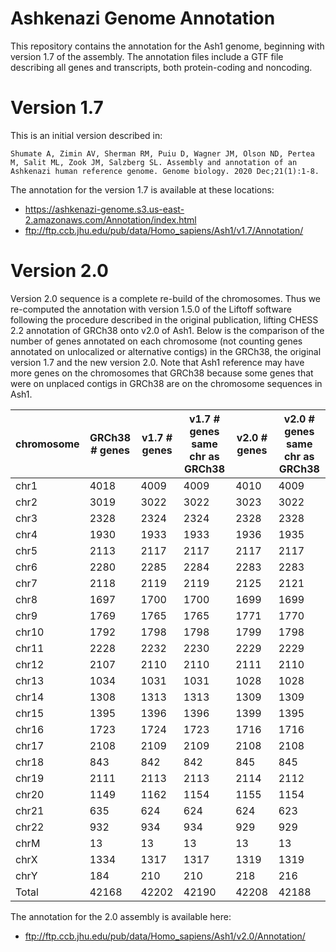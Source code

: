 # Ashkenazi Genome Annotation
This repository contains the annotation for the Ash1 genome, beginning with version 1.7 of the
assembly. The annotation files include a GTF file describing all genes and transcripts, both
protein-coding and noncoding.

# Version 1.7

This is an initial version described in:

`Shumate A, Zimin AV, Sherman RM, Puiu D, Wagner JM, Olson ND, Pertea M, Salit ML, Zook JM, Salzberg SL. Assembly and annotation of an Ashkenazi human reference genome. Genome biology. 2020 Dec;21(1):1-8.`

The annotation for the version 1.7 is available at these locations:

* https://ashkenazi-genome.s3.us-east-2.amazonaws.com/Annotation/index.html
* ftp://ftp.ccb.jhu.edu/pub/data/Homo_sapiens/Ash1/v1.7/Annotation/

# Version 2.0

Version 2.0 sequence is a complete re-build of the chromosomes.  Thus we re-computed the annotation with version 1.5.0 of the Liftoff software following the procedure described in the original publication, lifting CHESS 2.2 annotation of GRCh38 onto v2.0 of Ash1.  Below is the comparison of the number of genes annotated on each chromosome (not counting genes annotated on unlocalized or alternative contigs) in the GRCh38, the original version 1.7 and the new version 2.0.  Note that Ash1 reference may have more genes on the chromosomes that GRCh38 because some genes that were on unplaced contigs in GRCh38 are on the chromosome sequences in Ash1.

|chromosome|GRCh38 # genes|v1.7 # genes|v1.7 # genes same chr as GRCh38|v2.0 # genes|v2.0 # genes same chr as GRCh38|
|----|----|----|----|----|----|
|chr1|4018|4009|4009|4010|4009|
|chr2|3019|3022|3022|3023|3022|
|chr3|2328|2324|2324|2328|2328|
|chr4|1930|1933|1933|1936|1935|
|chr5|2113|2117|2117|2117|2117|
|chr6|2280|2285|2284|2283|2283|
|chr7|2118|2119|2119|2125|2121|
|chr8|1697|1700|1700|1699|1699|
|chr9|1769|1765|1765|1771|1770|
|chr10|1792|1798|1798|1799|1798|
|chr11|2228|2232|2230|2229|2229|
|chr12|2107|2110|2110|2111|2110|
|chr13|1034|1031|1031|1028|1028|
|chr14|1308|1313|1313|1309|1309|
|chr15|1395|1396|1396|1399|1395|
|chr16|1723|1724|1723|1716|1716|
|chr17|2108|2109|2109|2108|2108|
|chr18|843|842|842|845|845|
|chr19|2111|2113|2113|2114|2112|
|chr20|1149|1162|1154|1155|1154|
|chr21|635|624|624|624|623|
|chr22|932|934|934|929|929|
|chrM|13|13|13|13|13|
|chrX|1334|1317|1317|1319|1319|
|chrY|184|210|210|218|216|
|Total|42168|42202|42190|42208|42188| 


The annotation for the 2.0 assembly is available here:

* ftp://ftp.ccb.jhu.edu/pub/data/Homo_sapiens/Ash1/v2.0/Annotation/
